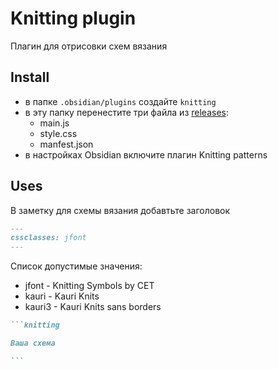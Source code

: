 # Knitting plugin

Плагин для отрисовки схем вязания

## Install
- в папке `.obsidian/plugins` создайте `knitting`
- в эту папку перенестите три файла из [releases](https://github.com/dordenis/obsidian-knitting-plugin/releases): 
  - main.js
  - style.css
  - manfest.json
- в настройках Obsidian включите плагин Knitting patterns

## Uses

В заметку для схемы вязания добавтьте заголовок

~~~markdown
---
cssclasses: jfont
---
~~~

Список допустимые значения:
- jfont - Knitting Symbols by CET
- kauri - Kauri Knits
- kauri3 - Kauri Knits sans borders

~~~markdown
```knitting

Ваша схема

```
~~~

